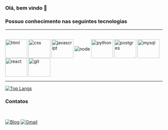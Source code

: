 ### Olá, bem vindo 🫡


### Possuo conhecimento nas seguintes tecnologias
<hr>

<div style="display: inline_block"><br>
  <img align="center" alt="html" height="60" width="70"  src="https://icongr.am/devicon/html5-original.svg?size=128&color=currentColor">
  <img align="center" alt="css"  height="60" width="70" src="https://icongr.am/devicon/css3-original.svg?size=128&color=currentColor">
  <img align="center" alt="javascript"  height="60" width="70" src="https://icongr.am/devicon/javascript-original.svg?size=128&color=currentColor">
  <img align="center" alt="node" src="https://img.shields.io/badge/Node.js-43853D?style=for-the-badge&logo=node.js&logoColor=white">
  <img align="center" alt="python"  height="60" width="70" height="60" width="90" src="https://icongr.am/devicon/python-original.svg?size=128&color=currentColor">
  <img align="center" alt="postgres"  height="60" width="70" src="https://icongr.am/devicon/postgresql-original.svg?size=128&color=currentColor">
  <img align="center" alt="mysql" height="60" width="70" src="https://icongr.am/devicon/mysql-original-wordmark.svg?size=128&color=currentColor">
  <img align="center" alt="react" height="60" width="70" src="https://icongr.am/devicon/react-original-wordmark.svg?size=128&color=currentColor">
  <img align="center" alt="git"  height="60" width="70" src="https://icongr.am/devicon/git-original.svg?size=128&color=currentColor">
</div>
<hr>



[![Top Langs](https://github-readme-stats.vercel.app/api/top-langs/?username=anuraghazra&layout=donut)](https://github.com/anuraghazra/github-readme-stats)

### Contatos 

<br>

[![Blog](https://img.shields.io/badge/LinkedIn-0077B5?style=for-the-badge&logo=linkedin&logoColor=white
)](https://www.linkedin.com/in/ulisses-santos-t3/)
[![Gmail](https://img.shields.io/badge/Microsoft_Outlook-0078D4?style=for-the-badge&logo=microsoft-outlook&logoColor=white)](mailto:ulisses.gc@hotmail.com)





